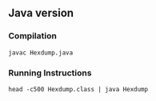 ## Java version

### Compilation

```
javac Hexdump.java
```

### Running Instructions

```
head -c500 Hexdump.class | java Hexdump
```
